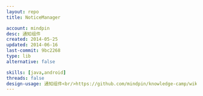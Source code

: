 ```yaml
---
layout: repo
title: NoticeManager

account: mindpin
desc: 通知组件
created: 2014-05-25
updated: 2014-06-16
last-commit: 9bc2268
type: lib
alternative: false

skills: [java,android]
threads: false
design-usage: 通知组件<br/>https://github.com/mindpin/knowledge-camp/wiki/android-%E9%80%9A%E7%9F%A5%E7%BB%84%E4%BB%B6
---
```

